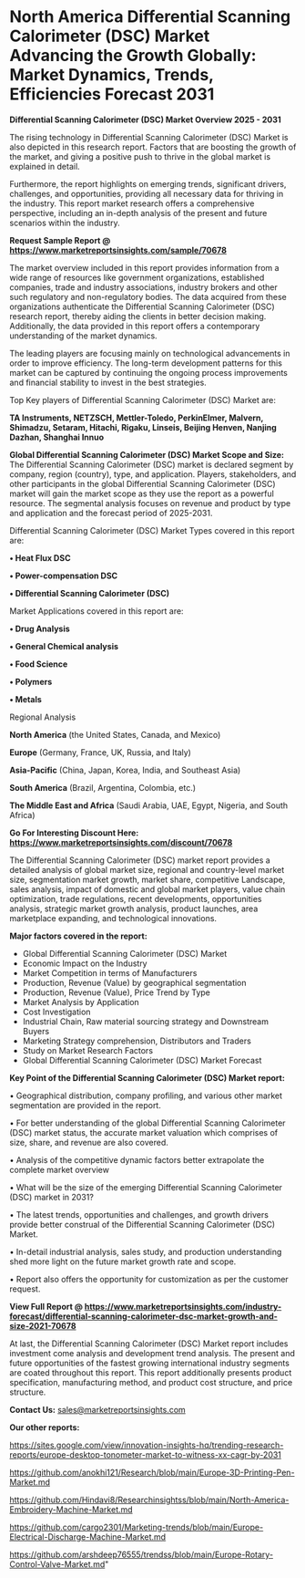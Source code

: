  # North America Differential Scanning Calorimeter (DSC) Market Advancing the Growth Globally: Market Dynamics, Trends, Efficiencies Forecast 2031

<Strong> Differential Scanning Calorimeter (DSC) Market Overview 2025 - 2031</strong>

The rising technology in Differential Scanning Calorimeter (DSC) Market is also depicted in this research report. Factors that are boosting the growth of the market, and giving a positive push to thrive in the global market is explained in detail.

Furthermore, the report highlights on emerging trends, significant drivers, challenges, and opportunities, providing all necessary data for thriving in the industry. This report market research offers a comprehensive perspective, including an in-depth analysis of the present and future scenarios within the industry.

<strong>Request Sample Report @ <a href=https://www.marketreportsinsights.com/sample/70678>https://www.marketreportsinsights.com/sample/70678</a></strong>

The market overview included in this report provides information from a wide range of resources like government organizations, established companies, trade and industry associations, industry brokers and other such regulatory and non-regulatory bodies. The data acquired from these organizations authenticate the Differential Scanning Calorimeter (DSC) research report, thereby aiding the clients in better decision making. Additionally, the data provided in this report offers a contemporary understanding of the market dynamics.

The leading players are focusing mainly on technological advancements in order to improve efficiency. The long-term development patterns for this market can be captured by continuing the ongoing process improvements and financial stability to invest in the best strategies.

Top Key players of Differential Scanning Calorimeter (DSC) Market are:

<strong>TA Instruments, NETZSCH, Mettler-Toledo, PerkinElmer, Malvern, Shimadzu, Setaram, Hitachi, Rigaku, Linseis, Beijing Henven, Nanjing Dazhan, Shanghai Innuo</strong>

<strong><b>Global Differential Scanning Calorimeter (DSC) Market Scope and Size:</b></strong>
The Differential Scanning Calorimeter (DSC) market is declared segment by company, region (country), type, and application. Players, stakeholders, and other participants in the global Differential Scanning Calorimeter (DSC) market will gain the market scope as they use the report as a powerful resource. The segmental analysis focuses on revenue and product by type and application and the forecast period of 2025-2031.

Differential Scanning Calorimeter (DSC) Market Types covered in this report are:

<strong>• Heat Flux DSC

• Power-compensation DSC

• Differential Scanning Calorimeter (DSC)</strong>

Market Applications covered in this report are:

<strong>• Drug Analysis

• General Chemical analysis

• Food Science

• Polymers

• Metals</strong> 

Regional Analysis

<strong>North America</strong> (the United States, Canada, and Mexico)

<strong>Europe</strong> (Germany, France, UK, Russia, and Italy)

<strong>Asia-Pacific</strong> (China, Japan, Korea, India, and Southeast Asia)

<strong>South America</strong> (Brazil, Argentina, Colombia, etc.)

<strong>The Middle East and Africa</strong> (Saudi Arabia, UAE, Egypt, Nigeria, and South Africa)

<strong>Go For Interesting Discount Here: <a href=https://www.marketreportsinsights.com/discount/70678>https://www.marketreportsinsights.com/discount/70678</a></strong>

The Differential Scanning Calorimeter (DSC) market report provides a detailed analysis of global market size, regional and country-level market size, segmentation market growth, market share, competitive Landscape, sales analysis, impact of domestic and global market players, value chain optimization, trade regulations, recent developments, opportunities analysis, strategic market growth analysis, product launches, area marketplace expanding, and technological innovations.

<strong><b>Major factors covered in the report:</b></strong>
<ul>
  <li>Global Differential Scanning Calorimeter (DSC) Market </li>
  <li>Economic Impact on the Industry</li>
  <li>Market Competition in terms of Manufacturers</li>
  <li>Production, Revenue (Value) by geographical segmentation</li>
  <li>Production, Revenue (Value), Price Trend by Type</li>
  <li>Market Analysis by Application</li>
  <li>Cost Investigation</li>
  <li>Industrial Chain, Raw material sourcing strategy and Downstream Buyers</li>
  <li>Marketing Strategy comprehension, Distributors and Traders</li>
  <li>Study on Market Research Factors</li>
  <li>Global Differential Scanning Calorimeter (DSC) Market Forecast</li>
</ul>

<strong><b>Key Point of the Differential Scanning Calorimeter (DSC) Market report:</b></strong>

• Geographical distribution, company profiling, and various other market segmentation are provided in the report.

• For better understanding of the global Differential Scanning Calorimeter (DSC) market status, the accurate market valuation which comprises of size, share, and revenue are also covered.

• Analysis of the competitive dynamic factors better extrapolate the complete market overview

• What will be the size of the emerging Differential Scanning Calorimeter (DSC) market in 2031?

• The latest trends, opportunities and challenges, and growth drivers provide better construal of the Differential Scanning Calorimeter (DSC) Market.

• In-detail industrial analysis, sales study, and production understanding shed more light on the future market growth rate and scope.

• Report also offers the opportunity for customization as per the customer request.

<strong><b>View Full Report @ <a href=https://www.marketreportsinsights.com/industry-forecast/differential-scanning-calorimeter-dsc-market-growth-and-size-2021-70678>https://www.marketreportsinsights.com/industry-forecast/differential-scanning-calorimeter-dsc-market-growth-and-size-2021-70678</a></b></strong>


At last, the Differential Scanning Calorimeter (DSC) Market report includes investment come analysis and development trend analysis. The present and future opportunities of the fastest growing international industry segments are coated throughout this report. This report additionally presents product specification, manufacturing method, and product cost structure, and price structure.

<strong>Contact Us:</strong>
sales@marketreportsinsights.com

<strong>Our other reports:</strong>

<a href=https://sites.google.com/view/innovation-insights-hq/trending-research-reports/europe-desktop-tonometer-market-to-witness-xx-cagr-by-2031>https://sites.google.com/view/innovation-insights-hq/trending-research-reports/europe-desktop-tonometer-market-to-witness-xx-cagr-by-2031</a>

<a href=https://github.com/anokhi121/Research/blob/main/Europe-3D-Printing-Pen-Market.md>https://github.com/anokhi121/Research/blob/main/Europe-3D-Printing-Pen-Market.md</a>

<a href=https://github.com/Hindavi8/Researchinsightss/blob/main/North-America-Embroidery-Machine-Market.md>https://github.com/Hindavi8/Researchinsightss/blob/main/North-America-Embroidery-Machine-Market.md</a>

<a href=https://github.com/cargo2301/Marketing-trends/blob/main/Europe-Electrical-Discharge-Machine-Market.md>https://github.com/cargo2301/Marketing-trends/blob/main/Europe-Electrical-Discharge-Machine-Market.md</a>

<a href=https://github.com/arshdeep76555/trendss/blob/main/Europe-Rotary-Control-Valve-Market.md>https://github.com/arshdeep76555/trendss/blob/main/Europe-Rotary-Control-Valve-Market.md</a>"
